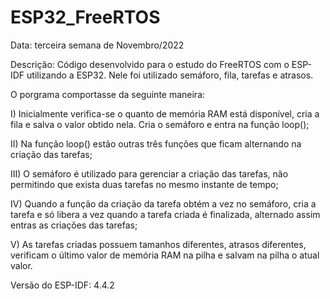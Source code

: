 # ESP32_FreeRTOS

Data: terceira semana de Novembro/2022

Descrição: Código desenvolvido para o estudo do FreeRTOS com o ESP-IDF utilizando a ESP32. Nele foi utilizado semáforo, fila, tarefas e atrasos.

O porgrama comportasse da seguinte maneira: 

I) Inicialmente verifica-se o quanto de memória RAM está disponível, cria a fila e salva o valor obtido nela. Cria o semáforo e entra na função loop();

II) Na função loop() estão outras três funções que ficam alternando na criação das tarefas;

III) O semáforo é utilizado para gerenciar a criação das tarefas, não permitindo que exista duas tarefas no mesmo instante de tempo;

IV) Quando a função da criação da tarefa obtém a vez no semáforo, cria a tarefa e só libera a vez quando a tarefa criada é finalizada, alternado assim entras as criações das tarefas;

V) As tarefas criadas possuem tamanhos diferentes, atrasos diferentes, verificam o último valor de memória RAM na pilha e salvam na pilha o atual valor.

Versão do ESP-IDF: 4.4.2
